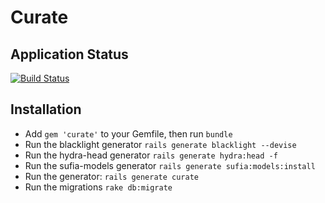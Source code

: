 # Curate

## Application Status

[![Build Status](https://travis-ci.org/ndlib/curate.png)](https://travis-ci.org/ndlib/curate)

## Installation

* Add `gem 'curate'` to your Gemfile, then run `bundle`
* Run the blacklight generator `rails generate blacklight --devise`
* Run the hydra-head generator `rails generate hydra:head -f`
* Run the sufia-models generator `rails generate sufia:models:install`
* Run the generator: `rails generate curate`
* Run the migrations `rake db:migrate`
